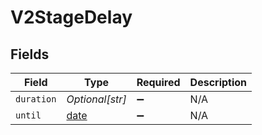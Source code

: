 # V2StageDelay


## Fields

| Field                                                                | Type                                                                 | Required                                                             | Description                                                          |
| -------------------------------------------------------------------- | -------------------------------------------------------------------- | -------------------------------------------------------------------- | -------------------------------------------------------------------- |
| `duration`                                                           | *Optional[str]*                                                      | :heavy_minus_sign:                                                   | N/A                                                                  |
| `until`                                                              | [date](https://docs.python.org/3/library/datetime.html#date-objects) | :heavy_minus_sign:                                                   | N/A                                                                  |